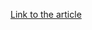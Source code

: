 [Link to the article](https://spamhaus.org/news/article/690/cooperative-efforts-to-shut-down-virut-botnet)

